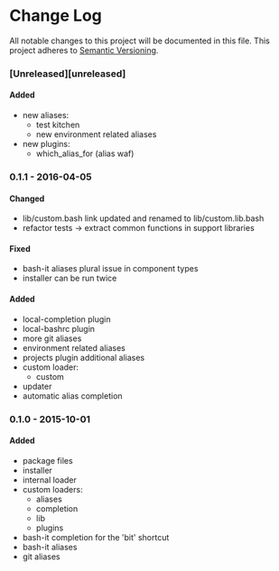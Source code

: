 # Change Log
All notable changes to this project will be documented in this file.
This project adheres to [Semantic Versioning](http://semver.org/).

### [Unreleased][unreleased]

#### Added
- new aliases:
    + test kitchen
    + new environment related aliases
- new plugins:
    + which_alias_for (alias waf)

### 0.1.1 - 2016-04-05
#### Changed
- lib/custom.bash link updated and renamed to lib/custom.lib.bash
- refactor tests -> extract common functions in support libraries

#### Fixed
- bash-it aliases plural issue in component types
- installer can be run twice

#### Added
- local-completion plugin
- local-bashrc plugin
- more git aliases
- environment related aliases
- projects plugin additional aliases
- custom loader:
    * custom
- updater
- automatic alias completion

### 0.1.0 - 2015-10-01
#### Added
- package files
- installer
- internal loader
- custom loaders:
    * aliases
    * completion
    * lib
    * plugins
- bash-it completion for the 'bit' shortcut
- bash-it aliases
- git aliases